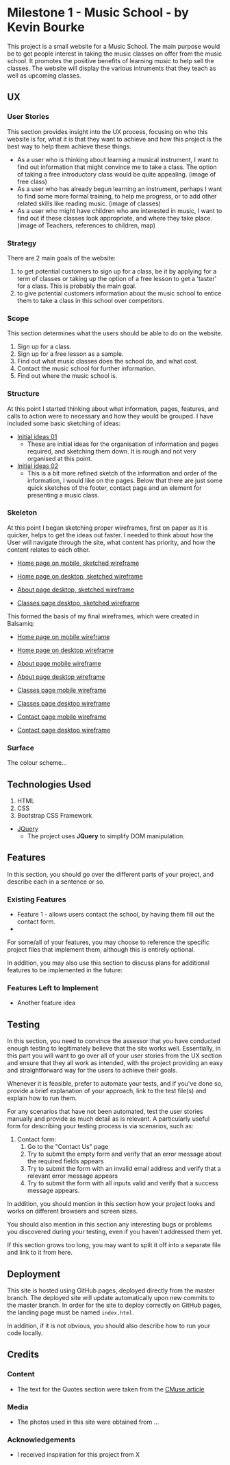 # Milestone 1 - Music School - by Kevin Bourke

This project is a small website for a Music School. The main purpose would be to get people interest in taking the music classes on offer from the music school. It promotes the positive benefits of learning music to help sell the classes. The website will display the various intruments that they teach as well as upcoming classes.
 
## UX

### User Stories
 
This section provides insight into the UX process, focusing on who this website is for, what it is that they want to achieve and how this project is the best way to help them achieve these things.

- As a user who is thinking about learning a musical instrument, I want to find out information that might convince me to take a class. The option of taking a free introductory class would be quite appealing. (image of free class)
- As a user who has already begun learning an instrument, perhaps I want to find some more formal training, to help me progress, or to add other related skills like reading music. (image of classes)
- As a user who might have children who are interested in music, I want to find out if these classes look appropriate, and where they take place. (image of Teachers, references to children, map)

### Strategy
There are 2 main goals of the website: 
 1. to get potential customers to sign up for a class, be it by applying for a term of classes or taking up the option of a free lesson to get a 'taster' for a class. This is probably the main goal.
 2. to give potential customers information about the music school to entice them to take a class in this school over competitors.

### Scope
This section determines what the users should be able to do on the website.
1. Sign up for a class.
2. Sign up for a free lesson as a sample.
3. Find out what music classes does the school do, and what cost.
4. Contact the music school for further information.
5. Find out where the music school is.

### Structure
At this point I started thinking about what information, pages, features, and calls to action were to necessary and how they would be grouped. I have included some basic sketching of ideas:
- [Initial ideas 01](https://github.com/Bourkekev/ms1-music-school/blob/master/sketch-wireframes/edited/initial-ideas.jpg)
    - These are initial ideas for the organisation of information and pages required, and sketching them down. It is rough and not very organised at this point.
- [Initial ideas 02](https://github.com/Bourkekev/ms1-music-school/blob/master/sketch-wireframes/edited/initial-ideas-02.jpg)
    - This is a bit more refined sketch of the information and order of the information, I would like on the pages. Below that there are just some quick sketches of the footer, contact page and an element for presenting a music class.

### Skeleton
At this point I began sketching proper wireframes, first on paper as it is quicker, helps to get the ideas out faster. I needed to think about how the User will navigate through the site, what content has priority, and how the content relates to each other. 
- [Home page on mobile, sketched wireframe](https://github.com/Bourkekev/ms1-music-school/blob/master/sketch-wireframes/edited/homepage-mobile.jpg)
    
- [Home page on desktop, sketched wireframe](https://github.com/Bourkekev/ms1-music-school/blob/master/sketch-wireframes/edited/homepage-desktop.jpg)
    
- [About page desktop, sketched wireframe](https://github.com/Bourkekev/ms1-music-school/blob/master/sketch-wireframes/edited/about-page-desktop.jpg)
    
- [Classes page desktop, sketched wireframe](https://github.com/Bourkekev/ms1-music-school/blob/master/sketch-wireframes/edited/classes-page-desktop.jpg)
    
This formed the basis of my final wireframes, which were created in Balsamiq:

- [Home page on mobile wireframe](https://github.com/Bourkekev/ms1-music-school/blob/master/wireframes/Music%20School%20homepage%20(mobile%20version).png)
    
- [Home page on desktop wireframe](https://github.com/Bourkekev/ms1-music-school/blob/master/wireframes/Music%20School%20homepage.png)
    
- [About page mobile wireframe](https://github.com/Bourkekev/ms1-music-school/blob/master/wireframes/About%20-%20Music%20school%20(mobile%20version).png)

- [About page desktop wireframe](https://github.com/Bourkekev/ms1-music-school/blob/master/wireframes/About%20-%20Music%20school.png)
    
- [Classes page mobile wireframe](https://github.com/Bourkekev/ms1-music-school/blob/master/wireframes/Classes%20and%20Fees%20(Mobile%20Version).png)

- [Classes page desktop wireframe](https://github.com/Bourkekev/ms1-music-school/blob/master/wireframes/Classes%20and%20Fees.png)

- [Contact page mobile wireframe](https://github.com/Bourkekev/ms1-music-school/blob/master/wireframes/Contact%20-%20Music%20School%20(Mobile%20version).png)

- [Contact page desktop wireframe](https://github.com/Bourkekev/ms1-music-school/blob/master/wireframes/Contact%20-%20Music%20School.png)

### Surface
The colour scheme...

## Technologies Used

1. HTML
2. CSS
3. Bootstrap CSS Framework

- [JQuery](https://jquery.com)
    - The project uses **JQuery** to simplify DOM manipulation.

## Features

In this section, you should go over the different parts of your project, and describe each in a sentence or so.
 
### Existing Features
- Feature 1 - allows users contact the school, by having them fill out the contact form.
- 

For some/all of your features, you may choose to reference the specific project files that implement them, although this is entirely optional.

In addition, you may also use this section to discuss plans for additional features to be implemented in the future:

### Features Left to Implement
- Another feature idea

## Testing

In this section, you need to convince the assessor that you have conducted enough testing to legitimately believe that the site works well. Essentially, in this part you will want to go over all of your user stories from the UX section and ensure that they all work as intended, with the project providing an easy and straightforward way for the users to achieve their goals.

Whenever it is feasible, prefer to automate your tests, and if you've done so, provide a brief explanation of your approach, link to the test file(s) and explain how to run them.

For any scenarios that have not been automated, test the user stories manually and provide as much detail as is relevant. A particularly useful form for describing your testing process is via scenarios, such as:

1. Contact form:
    1. Go to the "Contact Us" page
    2. Try to submit the empty form and verify that an error message about the required fields appears
    3. Try to submit the form with an invalid email address and verify that a relevant error message appears
    4. Try to submit the form with all inputs valid and verify that a success message appears.

In addition, you should mention in this section how your project looks and works on different browsers and screen sizes.

You should also mention in this section any interesting bugs or problems you discovered during your testing, even if you haven't addressed them yet.

If this section grows too long, you may want to split it off into a separate file and link to it from here.

## Deployment

This site is hosted using GitHub pages, deployed directly from the master branch. The deployed site will update automatically upon new commits to the master branch. In order for the site to deploy correctly on GitHub pages, the landing page must be named `index.html`.

In addition, if it is not obvious, you should also describe how to run your code locally.


## Credits

### Content
- The text for the Quotes section were taken from the [CMuse article ](https://www.cmuse.org/100-famous-and-inspirational-music-quotes/)

### Media
- The photos used in this site were obtained from ...

### Acknowledgements

- I received inspiration for this project from X

